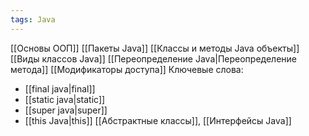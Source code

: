 ```yaml
---
tags: Java 
---
```

[[Основы ООП]]
[[Пакеты Java]]
[[Классы и методы Java объекты]]
[[Виды классов Java]]
[[Переопределение Java|Переопределение метода]]
[[Модификаторы доступа]]
Ключевые слова:
- [[final java|final]]
- [[static java|static]]
- [[super java|super]]
- [[this Java|this]]
[[Абстрактные классы]], [[Интерфейсы Java]]
